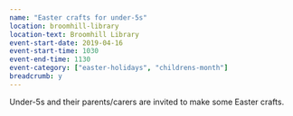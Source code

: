 ```yaml
---
name: "Easter crafts for under-5s"
location: broomhill-library
location-text: Broomhill Library
event-start-date: 2019-04-16
event-start-time: 1030
event-end-time: 1130
event-category: ["easter-holidays", "childrens-month"]
breadcrumb: y
---
```


Under-5s and their parents/carers are invited to make some Easter crafts.
